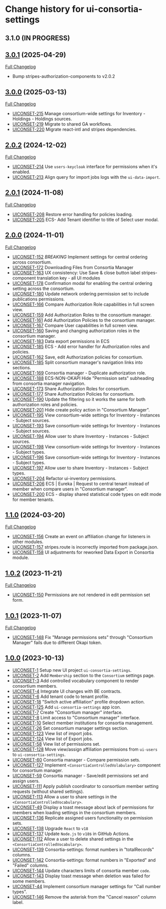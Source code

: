 # Change history for ui-consortia-settings

## 3.1.0 (IN PROGRESS)

## [3.0.1](https://github.com/folio-org/ui-consortia-settings/tree/v3.0.1) (2025-04-29)
[Full Changelog](https://github.com/folio-org/ui-consortia-settings/compare/v3.0.3...v3.0.1)
* Bump stripes-authorization-components to v2.0.2

## [3.0.0](https://github.com/folio-org/ui-consortia-settings/tree/v3.0.0) (2025-03-13)
[Full Changelog](https://github.com/folio-org/ui-consortia-settings/compare/v2.0.2...v3.0.0)

* [UICONSET-215](https://folio-org.atlassian.net/browse/UICONSET-215) Manage consortium-wide settings for Inventory - Holdings - Holdings sources.
* [UICONSET-219](https://folio-org.atlassian.net/browse/UICONSET-219) Migrate to shared GA workflows.
* [UICONSET-220](https://folio-org.atlassian.net/browse/UICONSET-220) Migrate react-intl and stripes dependencies.

## [2.0.2](https://github.com/folio-org/ui-consortia-settings/tree/v2.0.2) (2024-12-02)
[Full Changelog](https://github.com/folio-org/ui-consortia-settings/compare/v2.0.1...v2.0.2)

* [UICONSET-214](https://folio-org.atlassian.net/browse/UICONSET-214) Use `users-keycloak` interface for permissions when it's enabled.
* [UICONSET-213](https://folio-org.atlassian.net/browse/UICONSET-213) Align query for import jobs logs with the `ui-data-import`.

## [2.0.1](https://github.com/folio-org/ui-consortia-settings/tree/v2.0.1) (2024-11-08)
[Full Changelog](https://github.com/folio-org/ui-consortia-settings/compare/v2.0.0...v2.0.1)

* [UICONSET-208](https://folio-org.atlassian.net/browse/UICONSET-208) Restore error handling for policies loading.
* [UICONSET-205](https://folio-org.atlassian.net/browse/UICONSET-205) ECS- Add Tenant identifier to title of Select user modal.

## [2.0.0](https://github.com/folio-org/ui-consortia-settings/tree/v2.0.0) (2024-11-01)
[Full Changelog](https://github.com/folio-org/ui-consortia-settings/compare/v1.1.0...v2.0.0)

* [UICONSET-152](https://folio-org.atlassian.net/browse/UICONSET-152) *BREAKING* Implement settings for central ordering across consortium.
* [UICONSET-172](https://folio-org.atlassian.net/browse/UICONSET-172) Downloading Files from Consortia Manager
* [UICONSET-163](https://folio-org.atlassian.net/browse/UICONSET-163) UX consistency: Use Save & close button label stripes-component translation key - all UI modules
* [UICONSET-178](https://folio-org.atlassian.net/browse/UICONSET-178) Confirmation modal for enabling the central ordering setting across the consortium.
* [UICONSET-180](https://folio-org.atlassian.net/browse/UICONSET-180) Update network ordering permission set to include publications permissions.
* [UICONSET-166](https://folio-org.atlassian.net/browse/UICONSET-166) Compare Authorization Role capabilities in full screen view.
* [UICONSET-159](https://folio-org.atlassian.net/browse/UICONSET-159) Add Authorization Roles to the consortium manager.
* [UICONSET-161](https://folio-org.atlassian.net/browse/UICONSET-161) Add Authorization Policies to the consortium manager.
* [UICONSET-167](https://folio-org.atlassian.net/browse/UICONSET-167) Compare User capabilities in full screen view.
* [UICONSET-160](https://folio-org.atlassian.net/browse/UICONSET-160) Saving and changing authorization roles in the consortium manager.
* [UICONSET-183](https://folio-org.atlassian.net/browse/UICONSET-183) Data export permissions in ECS
* [UICONSET-185](https://folio-org.atlassian.net/browse/UICONSET-185) ECS - Add error handler for Authorization roles and policies.
* [UICONSET-162](https://folio-org.atlassian.net/browse/UICONSET-162) Save, edit Authorization policies for consortium.
* [UICONSET-185](https://folio-org.atlassian.net/browse/UICONSET-168) Split consortium manager's navigation links into sections.
* [UICONSET-169](https://folio-org.atlassian.net/browse/UICONSET-169) Consortia manager - Duplicate authorization role.
* [UICONSET-188](https://folio-org.atlassian.net/browse/UICONSET-188) ECS-NON-OKAPI Hide "Permission sets" subheading from consortia manager navigation.
* [UICONSET-173](https://folio-org.atlassian.net/browse/UICONSET-173) Share Authorization Roles for consortium.
* [UICONSET-177](https://folio-org.atlassian.net/browse/UICONSET-177) Share Authorization Policies for consortium.
* [UICONSET-190](https://folio-org.atlassian.net/browse/UICONSET-190) Update the filtering so it works the same for both authorization roles and policies.
* [UICONSET-201](https://folio-org.atlassian.net/browse/UICONSET-201) Hide create policy action in "Consortium Manager".
* [UICONSET-195](https://folio-org.atlassian.net/browse/UICONSET-195) View consortium-wide settings for Inventory - Instances - Subject sources.
* [UICONSET-193](https://folio-org.atlassian.net/browse/UICONSET-193) Save consortium-wide settings for Inventory - Instances - Subject sources.
* [UICONSET-194](https://folio-org.atlassian.net/browse/UICONSET-194) Allow user to share Inventory - Instances - Subject sources.
* [UICONSET-198](https://folio-org.atlassian.net/browse/UICONSET-198) View consortium-wide settings for Inventory - Instances - Subject types.
* [UICONSET-196](https://folio-org.atlassian.net/browse/UICONSET-196) Save consortium-wide settings for Inventory - Instances - Subject types.
* [UICONSET-197](https://folio-org.atlassian.net/browse/UICONSET-197) Allow user to share Inventory - Instances - Subject types.
* [UICONSET-204](https://folio-org.atlassian.net/browse/UICONSET-204) Refactor ui-inventory permissions.
* [UICONSET-206](https://folio-org.atlassian.net/browse/UICONSET-206) ECS | Eureka | Request to central tenant instead of member when compare users in "Consortium manager".
* [UICONSET-200](https://folio-org.atlassian.net/browse/UICONSET-200) ECS - display shared statistical code types on edit mode for member tenants.

## [1.1.0](https://github.com/folio-org/ui-consortia-settings/tree/v1.1.0) (2024-03-20)
[Full Changelog](https://github.com/folio-org/ui-consortia-settings/compare/v1.0.2...v1.1.0)

* [UICONSET-156](https://issues.folio.org/browse/UICONSET-156) Create an event on affiliation change for listeners in other modules.
* [UICONSET-157](https://issues.folio.org/browse/UICONSET-157) stripes.route is incorrectly imported from package.json.
* [UICONSET-158](https://issues.folio.org/browse/UICONSET-158) UI adjustments for reworked Data Export in Consortia module.

## [1.0.2](https://github.com/folio-org/ui-consortia-settings/tree/v1.0.2) (2023-11-21)
[Full Changelog](https://github.com/folio-org/ui-consortia-settings/compare/v1.0.1...v1.0.2)

* [UICONSET-150](https://issues.folio.org/browse/UICONSET-150) Permissions are not rendered in edit permission set form.

## [1.0.1](https://github.com/folio-org/ui-consortia-settings/tree/v1.0.1) (2023-11-07)
[Full Changelog](https://github.com/folio-org/ui-consortia-settings/compare/v1.0.0...v1.0.1)

* [UICONSET-148](https://issues.folio.org/browse/UICONSET-148) Fix "Manage permissions sets" through "Consortium Manager" fails due to different Okapi token.

## [1.0.0](https://github.com/folio-org/ui-consortia-settings/tree/v1.0.0) (2023-10-13)

* [UICONSET-1](https://issues.folio.org/browse/UICONSET-1) Setup new UI project `ui-consortia-settings`.
* [UICONSET-2](https://issues.folio.org/browse/UICONSET-2) Add `Membership` section to the `Consortium` settings page.
* [UICONSET-3](https://issues.folio.org/browse/UICONSET-3) Add controlled vocabulary component to render consortium members.
* [UICONSET-4](https://issues.folio.org/browse/UICONSET-4) Integrate UI changes with BE contracts.
* [UICONSET-6](https://issues.folio.org/browse/UICONSET-6) Add tenant code to tenant profile.
* [UICONSET-18](https://issues.folio.org/browse/UICONSET-18) "Switch active affiliation" profile dropdown action.
* [UICONSET-125](https://issues.folio.org/browse/UICONSET-123) Add `ui-consortia-settings` app icon.
* [UICONSET-7](https://issues.folio.org/browse/UICONSET-7) Create "Consortium manager" interface.
* [UICONSET-8](https://issues.folio.org/browse/UICONSET-8) Limit access to "Consortium manager" interface.
* [UICONSET-10](https://issues.folio.org/browse/UICONSET-10) Select member institutions for consortia management.
* [UICONSET-26](https://issues.folio.org/browse/UICONSET-26) Set consortium manager settings section.
* [UICONSET-123](https://issues.folio.org/browse/UICONSET-123) View list of import jobs.
* [UICONSET-124](https://issues.folio.org/browse/UICONSET-124) View list of Export jobs.
* [UICONSET-58](https://issues.folio.org/browse/UICONSET-58) View list of permissions set.
* [UICONSET-128](https://issues.folio.org/browse/UICONSET-128) Move view/assign affiliation permissions from `ui-users` to `ui-consortia-settings`.
* [UICONSET-60](https://issues.folio.org/browse/UICONSET-60) Consortia manager - Compare permission sets.
* [UICONSET-127](https://issues.folio.org/browse/UICONSET-127) Implement `<ConsortiaControlledVolabulary>` component for consortium manager.
* [UICONSET-59](https://issues.folio.org/browse/UICONSET-59) Consortia manager - Save/edit permissions set and assign users.
* [UICONSET-111](https://issues.folio.org/browse/UICONSET-111) Apply publish coordinator to consortium member setting requests (without shared settings).
* [UICONSET-113](https://issues.folio.org/browse/UICONSET-113) Allow a user to share settings in the `<ConsortiaControlledVocabulary>`.
* [UICONSET-49](https://issues.folio.org/browse/UICONSET-49) Display a toast message about lack of permissions for members when loading settings in the consortium members.
* [UICONSET-136](https://issues.folio.org/browse/UICONSET-136) Replicate assigned users functionality on permission sets.
* [UICONSET-138](https://issues.folio.org/browse/UICONSET-138) Upgrade `React` to `v18`
* [UICONSET-137](https://issues.folio.org/browse/UICONSET-137) Update `Node.js` to `v18`s in GitHub Actions.
* [UICONSET-112](https://issues.folio.org/browse/UICONSET-112) Allow a user to delete shared settings in the `<ConsortiaControlledVocabulary>`.
* [UICONSET-139](https://issues.folio.org/browse/UICONSET-139) Consortia-settings: format numbers in "totalRecords" columns.
* [UICONSET-142](https://issues.folio.org/browse/UICONSET-142) Consortia-settings: format numbers in "Exported" and "Failed" columns.
* [UICONSET-144](https://issues.folio.org/browse/UICONSET-144) Update characters limits of consortia member `code`.
* [UICONSET-143](https://issues.folio.org/browse/UICONSET-143) Display toast message when deletion was failed for some members.
* [UICONSET-44](https://issues.folio.org/browse/UICONSET-44) Implement consortium manager settings for "Call number types".
* [UICONSET-146](https://issues.folio.org/browse/UICONSET-146) Remove the asterisk from the "Cancel reason" column label.

